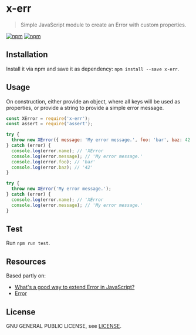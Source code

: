 # x-err

> Simple JavaScript module to create an Error with custom properties.

[![npm](https://img.shields.io/npm/v/x-err.svg)](https://www.npmjs.com/package/x-err)
[![npm](https://img.shields.io/npm/l/x-err.svg)](https://www.npmjs.com/package/x-err)


## Installation

Install it via npm and save it as dependency: `npm install --save x-err`.


## Usage

On construction, either provide an object, where all keys will be used as properties, or provide a string to provide a simple error message.

```javascript
const XError = require('x-err');
const assert = require('assert');

try {
  throw new XError({ message: 'My error message.', foo: 'bar', baz: 42 });
} catch (error) {
  console.log(error.name); // 'XError
  console.log(error.message); // 'My error message.'
  console.log(error.foo); // 'bar'
  console.log(error.baz); // '42'
}

try {
  throw new XError('My error message.');
} catch (error) {
  console.log(error.name); // 'XError
  console.log(error.message); // 'My error message.'
}
```


## Test

Run `npm run test`.


## Resources

Based partly on:

- [What's a good way to extend Error in JavaScript?](https://stackoverflow.com/questions/1382107/whats-a-good-way-to-extend-error-in-javascript)
- [Error](https://developer.mozilla.org/en/docs/Web/JavaScript/Reference/Global_Objects/Error)

## License

GNU GENERAL PUBLIC LICENSE, see [LICENSE](LICENSE).
